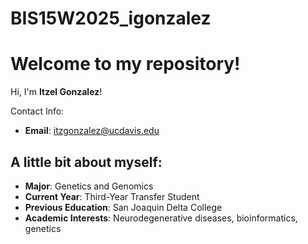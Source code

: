 # BIS15W2025_igonzalez

# Welcome to my repository! 
Hi, I'm **Itzel Gonzalez**! 

Contact Info:
- **Email**: itzgonzalez@ucdavis.edu

## A little bit about myself:
- **Major**: Genetics and Genomics
- **Current Year**: Third-Year Transfer Student
- **Previous Education**: San Joaquin Delta College
- **Academic Interests**: Neurodegenerative diseases, bioinformatics, genetics




